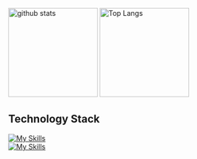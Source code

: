 <p align="left"> 
    <img alt="github stats" height="180px" src="https://github-readme-stats.vercel.app/api?username=Kazuuma-19&show_icons=true&theme=radical&count_private=true" />
  <img alt="Top Langs" height="180px" src="https://github-readme-stats.vercel.app/api/top-langs/?username=Kazuuma-19&count_private=true&show_icons=true&theme=radical" />
</p>

## Technology Stack
[![My Skills](https://skillicons.dev/icons?i=html,css,js,typescript,php,java)](https://skillicons.dev)  
[![My Skills](https://skillicons.dev/icons?i=bootstrap,tailwind,sass,jquery,express,vue,wordpress,laravel)](https://skillicons.dev)

